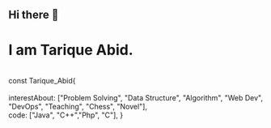 ## Hi there 👋
# I am Tarique Abid.
<br> const Tarique_Abid{<br>
<br>  interestAbout: ["Problem Solving", "Data Structure", "Algorithm", "Web Dev", "DevOps", "Teaching", "Chess", "Novel"],<br>
  code: ["Java", "C++","Php", "C"],
}<br>

<!--
**Tarique-Abid/Tarique-Abid** is a ✨ _special_ ✨ repository because its `README.md` (this file) appears on your GitHub profile.

Here are some ideas to get you started:

- 🔭 I’m currently working on ...
- 🌱 I’m currently learning ...
- 👯 I’m looking to collaborate on ...
- 🤔 I’m looking for help with ...
- 💬 Ask me about ...
- 📫 How to reach me: ...
- 😄 Pronouns: ...
- ⚡ Fun fact: ...
-->

